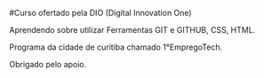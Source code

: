 #Curso ofertado pela DIO (Digital Innovation One)

Aprendendo sobre utilizar Ferramentas GIT e GITHUB, CSS, HTML.

Programa da cidade de curitiba chamado 1°EmpregoTech.



Obrigado pelo apoio.

